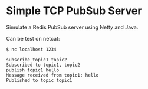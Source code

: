 # Simple TCP PubSub Server

Simulate a Redis PubSub server using Netty and Java.

Can be test on netcat:

```shell
$ nc localhost 1234

subscribe topic1 topic2
Subscribed to topic1, topic2
publish topic1 hello
Message received from topic1: hello
Published to topic topic1
```
